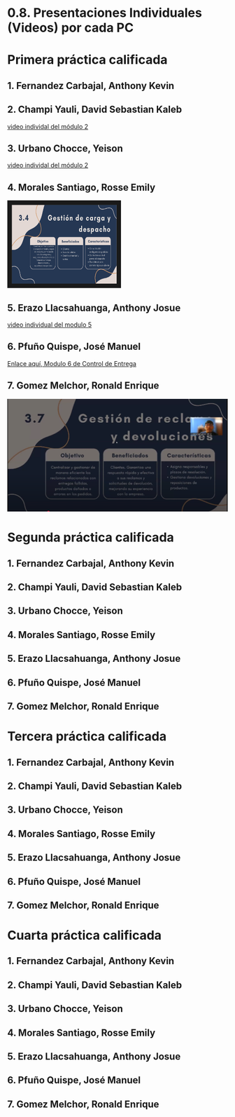 # 0.8. Presentaciones Individuales (Videos) por cada PC

# Primera práctica calificada

## 1. Fernandez Carbajal, Anthony Kevin

## 2. Champi Yauli, David Sebastian Kaleb

[video individal del módulo 2](https://www.youtube.com/watch?v=VD_s0wngTjo&ab_channel=Magikratos13)

## 3. Urbano Chocce, Yeison

[video individal del módulo 2](https://youtu.be/mdaLu4UQGQ8)

## 4. Morales Santiago, Rosse Emily
<a href="https://youtu.be/DzdwbL-lyiQ" target="_blank"><img src="modulo4.png" 
alt="Modulo Gestión de carga y despacho" width="240" height="180" border="10" /></a>

## 5. Erazo Llacsahuanga, Anthony Josue

[video individual del modulo 5](https://youtu.be/puw6mkEdQ2Y)

## 6. Pfuño Quispe, José Manuel
[Enlace aquí, Modulo 6 de Control de Entrega](https://youtu.be/ufeCsc9Kork)

## 7. Gomez Melchor, Ronald Enrique
[![Gestión de reclamos y devoluciones](https://github.com/fiis-bd251/bd251-grupo5/blob/main/0/0.8/miniatura7.png)](https://youtu.be/XYv8NEHs6m4)
# Segunda práctica calificada

## 1. Fernandez Carbajal, Anthony Kevin

## 2. Champi Yauli, David Sebastian Kaleb

## 3. Urbano Chocce, Yeison

## 4. Morales Santiago, Rosse Emily

## 5. Erazo Llacsahuanga, Anthony Josue

## 6. Pfuño Quispe, José Manuel

## 7. Gomez Melchor, Ronald Enrique

# Tercera práctica calificada

## 1. Fernandez Carbajal, Anthony Kevin

## 2. Champi Yauli, David Sebastian Kaleb

## 3. Urbano Chocce, Yeison

## 4. Morales Santiago, Rosse Emily

## 5. Erazo Llacsahuanga, Anthony Josue

## 6. Pfuño Quispe, José Manuel

## 7. Gomez Melchor, Ronald Enrique

# Cuarta práctica calificada

## 1. Fernandez Carbajal, Anthony Kevin

## 2. Champi Yauli, David Sebastian Kaleb

## 3. Urbano Chocce, Yeison

## 4. Morales Santiago, Rosse Emily

## 5. Erazo Llacsahuanga, Anthony Josue

## 6. Pfuño Quispe, José Manuel

## 7. Gomez Melchor, Ronald Enrique
